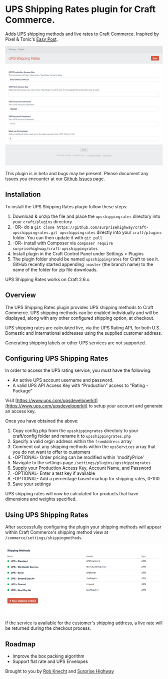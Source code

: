# UPS Shipping Rates plugin for Craft Commerce.

Adds UPS shipping methods and live rates to Craft Commerce. Inspired by Pixel & Tonic's [Easy Post](https://github.com/pixelandtonic/CommerceEasyPost).

![Screenshot](resources/screenshot.png)

This plugin is in beta and bugs may be present. Please document any issues you encounter at our [Github Issues](https://github.com/surprisehighway/craft-upsshippingrates/issues) page.

## Installation

To install the UPS Shipping Rates plugin follow these steps:

1. Download & unzip the file and place the `upsshippingrates` directory into your `craft/plugins` directory
2.  -OR- do a `git clone https://github.com/surprisehighway/craft-upsshippingrates.git upsshippingrates` directly into your `craft/plugins` folder.  You can then update it with `git pull`
3.  -OR- install with Composer via `composer require surprisehighway/craft-upsshippingrates`
4. Install plugin in the Craft Control Panel under Settings > Plugins
5. The plugin folder should be named `upsshippingrates` for Craft to see it. GitHub recently started appending `-master` (the branch name) to the name of the folder for zip file downloads.

UPS Shipping Rates works on Craft 2.6.x.

## Overview

The UPS Shipping Rates plugin provides UPS shipping methods to Craft Commerce. UPS shipping methods can be enabled individually and will be displayed, along with any other configured shipping option, at checkout.

UPS shipping rates are calculated live, via the UPS Rating API, for both U.S. Domestic and International addresses using the supplied customer address.

Generating shipping labels or other UPS services are not supported.

## Configuring UPS Shipping Rates

In order to access the UPS rating service, you must have the following:
- An active UPS account username and password.
- A valid UPS API Access Key with “Production” access to “Rating - Package”

Visit [https://www.ups.com/upsdeveloperkit](https://www.ups.com/upsdeveloperkit) to setup your account and generate an access key.

Once you have obtained the above:

1. Copy config.php from the `upsshippingrates` directory to your craft/config folder and rename it to `upsshippingrates.php`
2. Specify a valid orgin address within the `fromAddress` array
3. Comment out any shipping methods within the `upsServices` array that you do not want to offer to customers
4. -OPTIONAL- Order pricing can be modified within 'modifyPrice'
5. Navigate to the settings page `/settings/plugins/upsshippingrates`
6. Supply your Production Access Key, Account Name, and Password
7. -OPTIONAL- Enter a test key if available
8. -OPTIONAL- Add a percentage based markup for shipping rates, 0-100
9. Save your settings

UPS shipping rates will now be calculated for products that have dimensions and weights specified.

## Using UPS Shipping Rates

After successfully configuring the plugin your shipping methods will appear within Craft Commerce's shipping method view at `/commerce/settings/shippingmethods`.

![Shipping Methods](resources/shipping-methods.png)

If the service is available for the customer's shipping address, a live rate will be returned during the checkout process.

## Roadmap

* Improve the box packing algorithm
* Support flat rate and UPS Envelopes

Brought to you by [Rob Knecht](https://github.com/rmknecht) and [Surprise Highway](http://www.surprisehighway.com/)